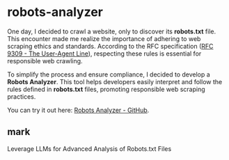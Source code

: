 # robots-analyzer
One day, I decided to crawl a website, only to discover its **robots.txt** file. This encounter made me realize the importance of adhering to web scraping ethics and standards. According to the RFC specification ([RFC 9309 - The User-Agent Line](https://www.rfc-editor.org/rfc/rfc9309.html#name-the-user-agent-line)), respecting these rules is essential for responsible web crawling.

To simplify the process and ensure compliance, I decided to develop a **Robots Analyzer**. This tool helps developers easily interpret and follow the rules defined in **robots.txt** files, promoting responsible web scraping practices.  

You can try it out here: [Robots Analyzer - GitHub](#https://spider-web-flax.vercel.app/).


## mark
Leverage LLMs for Advanced Analysis of Robots.txt Files

